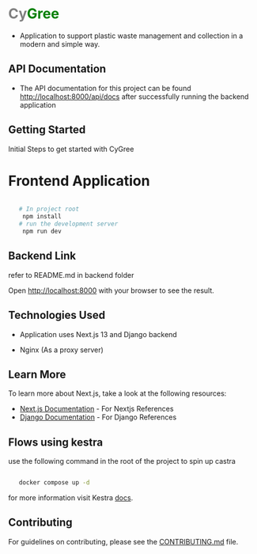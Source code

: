 # <span style="color:gray;">Cy</span><span style="color:green;">Gree</span>

- Application to support plastic waste management and collection in a modern and simple way.

## API Documentation
- The API documentation for this project can be found [http://localhost:8000/api/docs](http://localhost:8000/api/docs) after successfully running the backend application

## Getting Started

Initial Steps to get started with CyGree

# Frontend Application

```bash
  
   # In project root 
    npm install
   # run the development server 
    npm run dev

```


## Backend Link

refer to README.md in backend folder

Open [http://localhost:8000](http://localhost:8000) with your browser to see the result.


## Technologies Used
- Application uses Next.js 13 and Django backend 

- Nginx (As a proxy server)

## Learn More

To learn more about Next.js, take a look at the following resources:
- [Next.js Documentation](https://nextjs.org/docs) - For Nextjs References
- [Django Documentation](https://docs.djangoproject.com/en/5.1/) -  For Django References

## Flows using kestra
use the following command in the root of the project to spin up castra 

```bash

   docker compose up -d 

```

for more information visit Kestra [docs](https://kestra.io/docs).


## Contributing

For guidelines on contributing, please see the [CONTRIBUTING.md](./docs/CONTRIBUTING.md) file.
